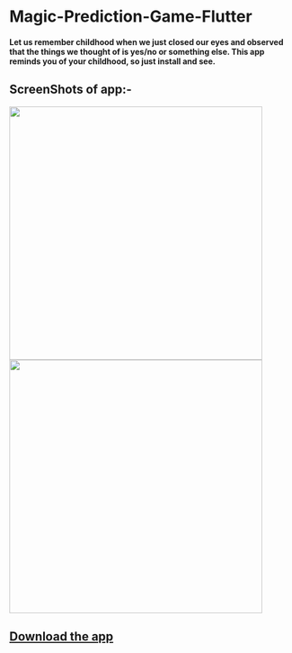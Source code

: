 # Magic-Prediction-Game-Flutter
#### Let us remember childhood when we just closed our eyes and observed that the things we thought of is yes/no or something else. This app reminds you of your childhood, so just install and see.

## ScreenShots of app:- 

<img src="https://github.com/Sumit-Budhiraja/Magic-Prediction-Game-Flutter/blob/master/ss/1.jfif" width="450"></img>
<img src="https://github.com/Sumit-Budhiraja/Magic-Prediction-Game-Flutter/blob/master/ss/2.jfif" width="450"></img>

## [Download the app]()
